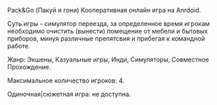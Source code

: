 Pack&Go (Пакуй и гони)
Кооперативная онлайн игра на Anrdoid. 

Суть игры - симулятор переезда, за определенное время игрокам необходимо очистить (вынести) помещение от мебели и бытовых приборов, минуя различные препятсвия и прибегая к командной работе.

Жанр: Экшены, Казуальные игры, Инди, Симуляторы, Совместное Прохождение.

Максимальное количество игроков: 4.

Одиночная|сюжетная игра: не доступна.

